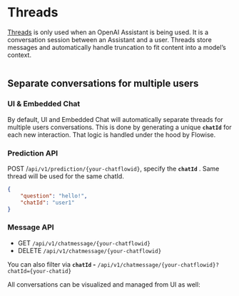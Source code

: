 # Threads

[Threads](https://platform.openai.com/docs/assistants/how-it-works/managing-threads-and-messages) is only used when an OpenAI Assistant is being used. It is a conversation session between an Assistant and a user. Threads store messages and automatically handle truncation to fit content into a model’s context.

<figure><img src="../../../.gitbook/assets/screely-1699896158130.png" alt=""><figcaption></figcaption></figure>

## Separate conversations for multiple users

### UI & Embedded Chat

By default, UI and Embedded Chat will automatically separate threads for multiple users conversations. This is done by generating a unique **`chatId`** for each new interaction. That logic is handled under the hood by Flowise.

### Prediction API

POST /`api/v1/prediction/{your-chatflowid}`, specify the **`chatId`** . Same thread will be used for the same chatId.

```json
{
    "question": "hello!",
    "chatId": "user1"
}
```

### Message API

* GET `/api/v1/chatmessage/{your-chatflowid}`
* DELETE `/api/v1/chatmessage/{your-chatflowid}`

You can also filter via **`chatId` -** `/api/v1/chatmessage/{your-chatflowid}?chatId={your-chatid}`

All conversations can be visualized and managed from UI as well:

<figure><img src="../../../.gitbook/assets/image (77).png" alt=""><figcaption></figcaption></figure>
